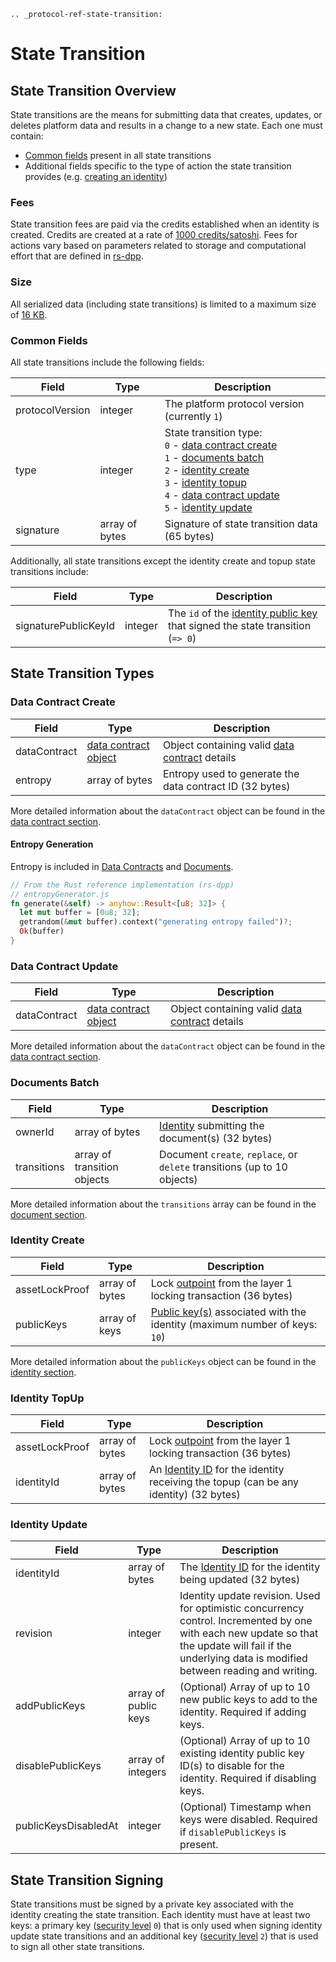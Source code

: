 ```{eval-rst}
.. _protocol-ref-state-transition:
```

# State Transition

## State Transition Overview

 State transitions are the means for submitting data that creates, updates, or deletes platform data and results in a change to a new state. Each one must contain:

- [Common fields](#common-fields) present in all state transitions
- Additional fields specific to the type of action the state transition provides (e.g. [creating an identity](../protocol-ref/identity.md#identity-creation))

### Fees

State transition fees are paid via the credits established when an identity is created. Credits are created at a rate of [1000 credits/satoshi](https://github.com/dashpay/platform/blob/v2.0-dev/packages/rs-dpp/src/balances/credits.rs#L40). Fees for actions vary based on parameters related to storage and computational effort that are defined in [rs-dpp](https://github.com/dashpay/platform/blob/v2.0-dev/packages/rs-dpp/src/fee/default_costs/constants.rs).

### Size

All serialized data (including state transitions) is limited to a maximum size of [16 KB](http://github.com/dashpay/platform/blob/v2.0-dev/packages/rs-dpp/src/util/cbor_serializer.rs#L8).

### Common Fields

All state transitions include the following fields:

| Field           | Type           | Description |
| --------------- | -------------- | ----------- |
| protocolVersion | integer        | The platform protocol version (currently `1`) |
| type            | integer        | State transition type:<br>`0` - [data contract create](../protocol-ref/data-contract.md#data-contract-creation)<br>`1` - [documents batch](../protocol-ref/document.md#document-submission)<br>`2` - [identity create](../protocol-ref/identity.md#identity-creation)<br>`3` - [identity topup](identity.md#identity-topup)<br>`4` - [data contract update](data-contract.md#data-contract-update)<br>`5` - [identity update](identity.md#identity-update) |
| signature       | array of bytes | Signature of state transition data (65 bytes) |

Additionally, all state transitions except the identity create and topup state transitions include:

| Field           | Type           | Description |
| --------------- | -------------- | ----------- |
| signaturePublicKeyId | integer | The `id` of the [identity public key](../protocol-ref/identity.md#identity-publickeys) that signed the state transition (`=> 0`) |

## State Transition Types

### Data Contract Create

| Field           | Type           | Description |
| --------------- | -------------- | ----------- |
| dataContract | [data contract object](../protocol-ref/data-contract.md#data-contract-object) | Object containing valid [data contract](../protocol-ref/data-contract.md) details |
| entropy      | array of bytes    | Entropy used to generate the data contract ID (32 bytes) |

More detailed information about the `dataContract` object can be found in the [data contract section](../protocol-ref/data-contract.md).

#### Entropy Generation

Entropy is included in [Data Contracts](../protocol-ref/data-contract.md#data-contract-creation) and [Documents](../protocol-ref/document.md#document-create-transition).

```rust
// From the Rust reference implementation (rs-dpp)
// entropyGenerator.js
fn generate(&self) -> anyhow::Result<[u8; 32]> {
  let mut buffer = [0u8; 32];
  getrandom(&mut buffer).context("generating entropy failed")?;
  Ok(buffer)
}
```

### Data Contract Update

| Field           | Type           | Description |
| --------------- | -------------- | ----------- |
| dataContract | [data contract object](../protocol-ref/data-contract.md#data-contract-object) | Object containing valid [data contract](../protocol-ref/data-contract.md) details |

More detailed information about the `dataContract` object can be found in the [data contract section](../protocol-ref/data-contract.md).

### Documents Batch

| Field           | Type           | Description |
| --------------- | -------------- | ----------- |
| ownerId     | array of bytes              | [Identity](../protocol-ref/identity.md) submitting the document(s) (32 bytes) |
| transitions | array of transition objects | Document `create`, `replace`, or `delete` transitions (up to 10 objects) |

More detailed information about the `transitions` array can be found in the [document section](../protocol-ref/document.md).

### Identity Create

| Field           | Type           | Description |
| --------------- | -------------- | ----------- |
| assetLockProof | array of bytes | Lock [outpoint](https://docs.dash.org/projects/core/en/stable/docs/resources/glossary.html#outpoint) from the layer 1 locking transaction (36 bytes) |
| publicKeys     | array of keys  | [Public key(s)](../protocol-ref/identity.md#identity-publickeys) associated with the identity (maximum number of keys: `10`) |

More detailed information about the `publicKeys` object can be found in the [identity section](../protocol-ref/identity.md).

### Identity TopUp

| Field           | Type           | Description |
| --------------- | -------------- | ----------- |
| assetLockProof | array of bytes | Lock [outpoint](https://docs.dash.org/projects/core/en/stable/docs/resources/glossary.html#outpoint) from the layer 1 locking transaction (36 bytes) |
| identityId     | array of bytes | An [Identity ID](../protocol-ref/identity.md#identity-id) for the identity receiving the topup (can be any identity) (32 bytes) |

### Identity Update

| Field           | Type           | Description |
| --------------- | -------------- | ----------- |
| identityId           | array of bytes       | The [Identity ID](../protocol-ref/identity.md#identity-id) for the identity being updated (32 bytes) |
| revision             | integer              | Identity update revision. Used for optimistic concurrency control. Incremented by one with each new update so that the update will fail if the underlying data is modified between reading and writing. |
| addPublicKeys        | array of public keys | (Optional) Array of up to 10 new public keys to add to the identity. Required if adding keys. |
| disablePublicKeys    | array of integers    | (Optional) Array of up to 10 existing identity public key ID(s) to disable for the identity. Required if disabling keys. |
| publicKeysDisabledAt | integer              | (Optional) Timestamp when keys were disabled. Required if `disablePublicKeys` is present. |

## State Transition Signing

State transitions must be signed by a private key associated with the identity creating the state transition. Each identity must have at least two keys: a primary key ([security level](./identity.md#public-key-securitylevel) `0`) that is only used when signing identity update state transitions and an additional key ([security level](./identity.md#public-key-securitylevel) `2`) that is used to sign all other state transitions.
